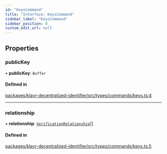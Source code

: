 ```yaml
---
id: "KeysCommand"
title: "Interface: KeysCommand"
sidebar_label: "KeysCommand"
sidebar_position: 0
custom_edit_url: null
---
```


## Properties

### publicKey

• **publicKey**: `Buffer`

#### Defined in

[packages/klayr-decentralized-identifier/src/types/commands/keys.ts:4](https://github.com/aldhosutra/klayr-did/blob/4de9da3/packages/klayr-decentralized-identifier/src/types/commands/keys.ts#L4)

___

### relationship

• **relationship**: [`VerificationRelationship`](../modules.md#verificationrelationship)[]

#### Defined in

[packages/klayr-decentralized-identifier/src/types/commands/keys.ts:5](https://github.com/aldhosutra/klayr-did/blob/4de9da3/packages/klayr-decentralized-identifier/src/types/commands/keys.ts#L5)
